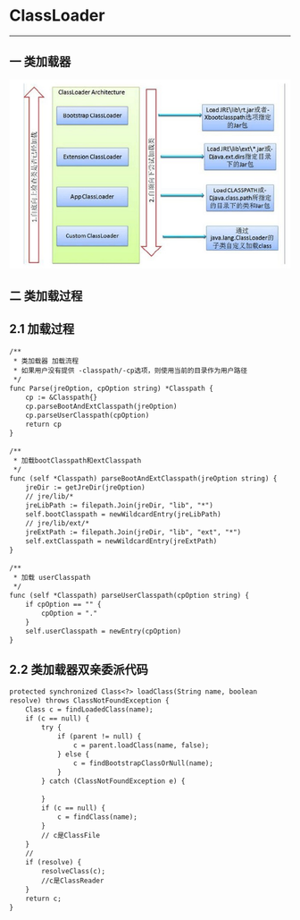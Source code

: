 # ClassLoader
---
## 一 类加载器
![class](../../picture/jvm/classLoader.jpg)
## 二 类加载过程
## 2.1 加载过程
    /**
     * 类加载器 加载流程
     * 如果用户没有提供 -classpath/-cp选项，则使用当前的目录作为用户路径
     */
    func Parse(jreOption, cpOption string) *Classpath {
        cp := &Classpath{}
        cp.parseBootAndExtClasspath(jreOption)
        cp.parseUserClasspath(cpOption)
        return cp
    }
    
    /**
     * 加载bootClasspath和extClasspath
     */
    func (self *Classpath) parseBootAndExtClasspath(jreOption string) {
    	jreDir := getJreDir(jreOption)
    	// jre/lib/*
    	jreLibPath := filepath.Join(jreDir, "lib", "*")
    	self.bootClasspath = newWildcardEntry(jreLibPath)
    	// jre/lib/ext/*
    	jreExtPath := filepath.Join(jreDir, "lib", "ext", "*")
    	self.extClasspath = newWildcardEntry(jreExtPath)
    }
    
    /**
     * 加载 userClasspath
     */
    func (self *Classpath) parseUserClasspath(cpOption string) {
    	if cpOption == "" {
    		cpOption = "."
    	}
    	self.userClasspath = newEntry(cpOption)
    }
## 2.2 类加载器双亲委派代码
    protected synchronized Class<?> loadClass(String name, boolean resolve) throws ClassNotFoundException {
        Class c = findLoadedClass(name);
        if (c == null) {
            try {
                if (parent != null) {
                    c = parent.loadClass(name, false);
                } else {
                    c = findBootstrapClassOrNull(name);
                }
            } catch (ClassNotFoundException e) {

            }
            if (c == null) {
                c = findClass(name);
            }
            // c是ClassFile
        }
        // 
        if (resolve) {
            resolveClass(c);
            //c是ClassReader
        }
        return c;
    }